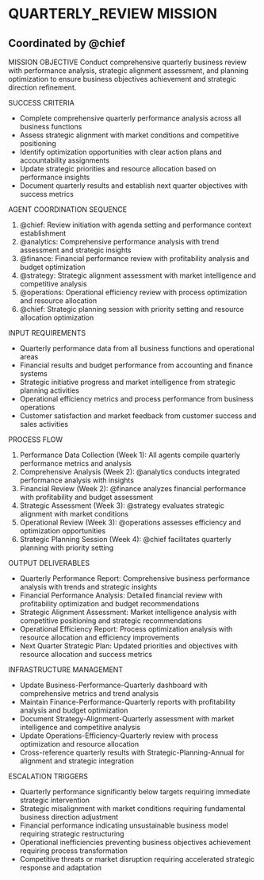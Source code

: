 # QUARTERLY_REVIEW MISSION
## Coordinated by @chief

MISSION OBJECTIVE
Conduct comprehensive quarterly business review with performance analysis, strategic alignment assessment, and planning optimization to ensure business objectives achievement and strategic direction refinement.

SUCCESS CRITERIA
- Complete comprehensive quarterly performance analysis across all business functions
- Assess strategic alignment with market conditions and competitive positioning
- Identify optimization opportunities with clear action plans and accountability assignments
- Update strategic priorities and resource allocation based on performance insights
- Document quarterly results and establish next quarter objectives with success metrics

AGENT COORDINATION SEQUENCE
1. @chief: Review initiation with agenda setting and performance context establishment
2. @analytics: Comprehensive performance analysis with trend assessment and strategic insights
3. @finance: Financial performance review with profitability analysis and budget optimization
4. @strategy: Strategic alignment assessment with market intelligence and competitive analysis
5. @operations: Operational efficiency review with process optimization and resource allocation
6. @chief: Strategic planning session with priority setting and resource allocation optimization

INPUT REQUIREMENTS
- Quarterly performance data from all business functions and operational areas
- Financial results and budget performance from accounting and finance systems
- Strategic initiative progress and market intelligence from strategic planning activities
- Operational efficiency metrics and process performance from business operations
- Customer satisfaction and market feedback from customer success and sales activities

PROCESS FLOW
1. Performance Data Collection (Week 1): All agents compile quarterly performance metrics and analysis
2. Comprehensive Analysis (Week 2): @analytics conducts integrated performance analysis with insights
3. Financial Review (Week 2): @finance analyzes financial performance with profitability and budget assessment
4. Strategic Assessment (Week 3): @strategy evaluates strategic alignment with market conditions
5. Operational Review (Week 3): @operations assesses efficiency and optimization opportunities
6. Strategic Planning Session (Week 4): @chief facilitates quarterly planning with priority setting

OUTPUT DELIVERABLES
- Quarterly Performance Report: Comprehensive business performance analysis with trends and strategic insights
- Financial Performance Analysis: Detailed financial review with profitability optimization and budget recommendations
- Strategic Alignment Assessment: Market intelligence analysis with competitive positioning and strategic recommendations
- Operational Efficiency Report: Process optimization analysis with resource allocation and efficiency improvements
- Next Quarter Strategic Plan: Updated priorities and objectives with resource allocation and success metrics

INFRASTRUCTURE MANAGEMENT
- Update Business-Performance-Quarterly dashboard with comprehensive metrics and trend analysis
- Maintain Finance-Performance-Quarterly reports with profitability analysis and budget optimization
- Document Strategy-Alignment-Quarterly assessment with market intelligence and competitive analysis
- Update Operations-Efficiency-Quarterly review with process optimization and resource allocation
- Cross-reference quarterly results with Strategic-Planning-Annual for alignment and strategic integration

ESCALATION TRIGGERS
- Quarterly performance significantly below targets requiring immediate strategic intervention
- Strategic misalignment with market conditions requiring fundamental business direction adjustment
- Financial performance indicating unsustainable business model requiring strategic restructuring
- Operational inefficiencies preventing business objectives achievement requiring process transformation
- Competitive threats or market disruption requiring accelerated strategic response and adaptation
